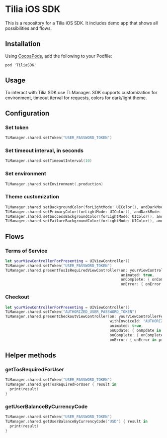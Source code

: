 # Tilia iOS SDK

This is a repository for a Tilia iOS SDK. It includes demo app that shows all possibilities and flows.

## Installation

Using [CocoaPods](https://cocoapods.org), add the following to your Podfile:

```
pod 'TiliaSDK'
```

## Usage

To interact with Tilia SDK use TLManager. SDK supports customization for environment, timeout iterval for requests, colors for dark/light theme.

## Configuration

### Set token
```swift
TLManager.shared.setToken("USER_PASSWORD_TOKEN")
```

### Set timeout interval, in seconds
```swift
TLManager.shared.setTimeoutInterval(10)
```

### Set environment
```swift
TLManager.shared.setEnvironment(.production)
```

### Theme customization
```swift
TLManager.shared.setBackgroundColor(forLightMode: UIColor(), andDarkMode: UIColor())
TLManager.shared.setPrimaryColor(forLightMode: UIColor(), andDarkMode: UIColor())
TLManager.shared.setSuccessBackgroundColor(forLightMode: UIColor(), andDarkMode: UIColor())
TLManager.shared.setFailureBackgroundColor(forLightMode: UIColor(), andDarkMode: UIColor())
```

## Flows

### Terms of Service
```swift
let yourViewControllerForPresenting = UIViewController()
TLManager.shared.setToken("USER_PASSWORD_TOKEN")
TLManager.shared.presentTosIsRequiredViewController(on: yourViewControllerForPresenting,
                                                    animated: true,
                                                    onComplete: { onComplete in print(onComplete.description) },
                                                    onError: { onError in print(onError.description) })
```

### Checkout
```swift
let yourViewControllerForPresenting = UIViewController()
TLManager.shared.setToken("AUTHORIZED_USER_PASSWORD_TOKEN")
TLManager.shared.presentCheckoutViewController(on: yourViewControllerForPresenting,
                                               withInvoiceId: "AUTHORIZED_INVOICE_ID",
                                               animated: true,
                                               onUpdate: { onUpdate in print(onUpdate.description) },
                                               onComplete: { onComplete in print(onComplete.description) },
                                               onError: { onError in print(onError.description) })
```

## Helper methods

### getTosRequiredForUser
```swift
TLManager.shared.setToken("USER_PASSWORD_TOKEN")
TLManager.shared.getTosRequiredForUser { result in
  print(result)
}
```

### getUserBalanceByCurrencyCode
```swift
TLManager.shared.setToken("USER_PASSWORD_TOKEN")
TLManager.shared.getUserBalanceByCurrencyCode("USD") { result in
  print(result)
}
```

